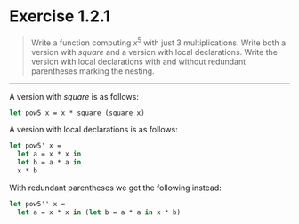 # Exercise 1.2.1

> Write a function computing $x^5$ with just 3 multiplications.
> Write both a version with $\mathit{square}$ and a version with local declarations.
> Write the version with local declarations with and without redundant parentheses marking the nesting.

---

A version with $\mathit{square}$ is as follows:
```ocaml
let pow5 x = x * square (square x)
```
A version with local declarations is as follows:
```ocaml
let pow5' x =
  let a = x * x in
  let b = a * a in
  x * b
```
With redundant parentheses we get the following instead:
```ocaml
let pow5'' x =
  let a = x * x in (let b = a * a in x * b)
```
